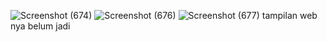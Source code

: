 ![Screenshot (674)](https://github.com/user-attachments/assets/930f9e10-bd58-4f17-907f-61752f500bed)
![Screenshot (676)](https://github.com/user-attachments/assets/165afca1-966b-4629-bbff-41ce6f487f8f)
![Screenshot (677)](https://github.com/user-attachments/assets/0cb69bc0-53b5-415b-abed-35855556d3ba)
tampilan web nya belum jadi 
